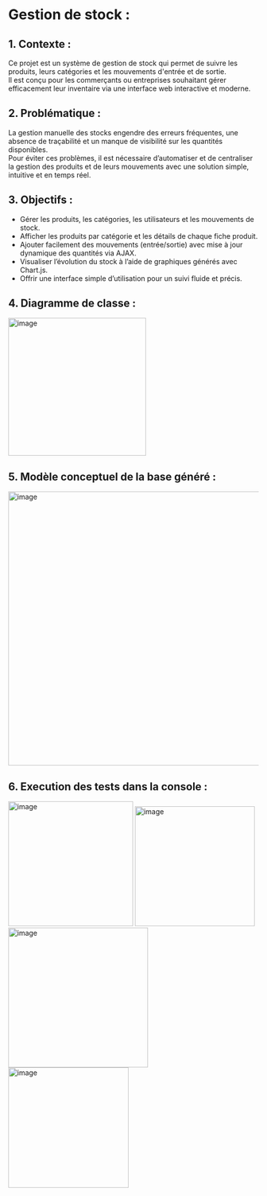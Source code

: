 # Gestion de stock : 
## 1. Contexte :  
Ce projet est un système de gestion de stock qui permet de suivre les produits, leurs catégories et les mouvements d'entrée et de sortie.  
Il est conçu pour les commerçants ou entreprises souhaitant gérer efficacement leur inventaire via une interface web interactive et moderne.

## 2. Problématique :  
La gestion manuelle des stocks engendre des erreurs fréquentes, une absence de traçabilité et un manque de visibilité sur les quantités disponibles.  
Pour éviter ces problèmes, il est nécessaire d’automatiser et de centraliser la gestion des produits et de leurs mouvements avec une solution simple, intuitive et en temps réel.

## 3. Objectifs :
- Gérer les produits, les catégories, les utilisateurs et les mouvements de stock.  
- Afficher les produits par catégorie et les détails de chaque fiche produit.  
- Ajouter facilement des mouvements (entrée/sortie) avec mise à jour dynamique des quantités via AJAX.  
- Visualiser l’évolution du stock à l’aide de graphiques générés avec Chart.js.  
- Offrir une interface simple d’utilisation pour un suivi fluide et précis.

## 4. Diagramme de classe :

<img width="277" alt="image" src="https://github.com/user-attachments/assets/5786e307-bc7f-40ff-84e8-96ced3de2315" />

## 5. Modèle conceptuel de la base généré :

<img width="551" alt="image" src="https://github.com/user-attachments/assets/eec75fbf-bfbe-475a-ad87-d174b1d2d173" />

## 6. Execution des tests dans la console :

<img width="251" alt="image" src="https://github.com/user-attachments/assets/3a65984a-0aa2-4533-9504-eeab800c5f95" />
<img width="241" alt="image" src="https://github.com/user-attachments/assets/7d424b46-6972-4d06-94b0-31bca7fc6283" />
<img width="281" alt="image" src="https://github.com/user-attachments/assets/230f80da-98e5-4505-b3a0-93eaac5557b6" />
<img width="242" alt="image" src="https://github.com/user-attachments/assets/92e96370-a4b9-4c42-a9ce-7ae8a412907f" />





